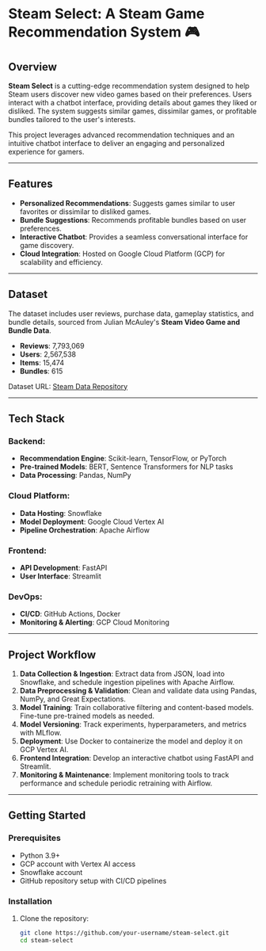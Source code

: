 # Steam Select: A Steam Game Recommendation System 🎮  

## Overview  
**Steam Select** is a cutting-edge recommendation system designed to help Steam users discover new video games based on their preferences. Users interact with a chatbot interface, providing details about games they liked or disliked. The system suggests similar games, dissimilar games, or profitable bundles tailored to the user's interests.  

This project leverages advanced recommendation techniques and an intuitive chatbot interface to deliver an engaging and personalized experience for gamers.  

---

## Features  
- **Personalized Recommendations**: Suggests games similar to user favorites or dissimilar to disliked games.  
- **Bundle Suggestions**: Recommends profitable bundles based on user preferences.  
- **Interactive Chatbot**: Provides a seamless conversational interface for game discovery.  
- **Cloud Integration**: Hosted on Google Cloud Platform (GCP) for scalability and efficiency.  

---

## Dataset  
The dataset includes user reviews, purchase data, gameplay statistics, and bundle details, sourced from Julian McAuley's **Steam Video Game and Bundle Data**.  
- **Reviews**: 7,793,069  
- **Users**: 2,567,538  
- **Items**: 15,474  
- **Bundles**: 615  

Dataset URL: [Steam Data Repository](https://cseweb.ucsd.edu/~jmcauley/datasets.html#steam_data)  

---

## Tech Stack  
### Backend:  
- **Recommendation Engine**: Scikit-learn, TensorFlow, or PyTorch  
- **Pre-trained Models**: BERT, Sentence Transformers for NLP tasks  
- **Data Processing**: Pandas, NumPy  

### Cloud Platform:  
- **Data Hosting**: Snowflake  
- **Model Deployment**: Google Cloud Vertex AI  
- **Pipeline Orchestration**: Apache Airflow  

### Frontend:  
- **API Development**: FastAPI  
- **User Interface**: Streamlit  

### DevOps:  
- **CI/CD**: GitHub Actions, Docker  
- **Monitoring & Alerting**: GCP Cloud Monitoring  

---

## Project Workflow  
1. **Data Collection & Ingestion**: Extract data from JSON, load into Snowflake, and schedule ingestion pipelines with Apache Airflow.  
2. **Data Preprocessing & Validation**: Clean and validate data using Pandas, NumPy, and Great Expectations.  
3. **Model Training**: Train collaborative filtering and content-based models. Fine-tune pre-trained models as needed.  
4. **Model Versioning**: Track experiments, hyperparameters, and metrics with MLflow.  
5. **Deployment**: Use Docker to containerize the model and deploy it on GCP Vertex AI.  
6. **Frontend Integration**: Develop an interactive chatbot using FastAPI and Streamlit.  
7. **Monitoring & Maintenance**: Implement monitoring tools to track performance and schedule periodic retraining with Airflow.  

---

## Getting Started  
### Prerequisites  
- Python 3.9+  
- GCP account with Vertex AI access  
- Snowflake account  
- GitHub repository setup with CI/CD pipelines  

### Installation  
1. Clone the repository:  
   ```bash
   git clone https://github.com/your-username/steam-select.git
   cd steam-select